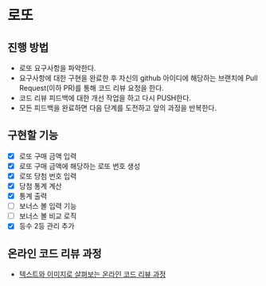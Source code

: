 # 로또
## 진행 방법
* 로또 요구사항을 파악한다.
* 요구사항에 대한 구현을 완료한 후 자신의 github 아이디에 해당하는 브랜치에 Pull Request(이하 PR)를 통해 코드 리뷰 요청을 한다.
* 코드 리뷰 피드백에 대한 개선 작업을 하고 다시 PUSH한다.
* 모든 피드백을 완료하면 다음 단계를 도전하고 앞의 과정을 반복한다.

## 구현할 기능
- [x] 로또 구매 금액 입력
- [x] 로또 구매 금액에 해당하는 로또 번호 생성
- [x] 로또 당첨 번호 입력
- [x] 당첨 통계 계산
- [x] 통계 출력
- [ ] 보너스 볼 입력 기능
- [ ] 보너스 볼 비교 로직
- [x] 등수 2등 관리 추가

## 온라인 코드 리뷰 과정
* [텍스트와 이미지로 살펴보는 온라인 코드 리뷰 과정](https://github.com/next-step/nextstep-docs/tree/master/codereview)